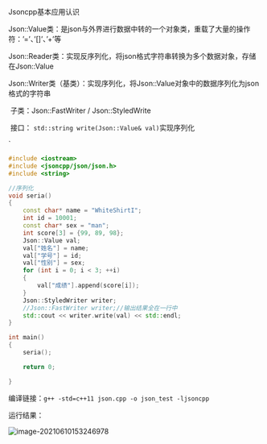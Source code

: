 Jsoncpp基本应用认识

​	Json::Value类：是json与外界进行数据中转的一个对象类，重载了大量的操作符：’=’、’[]’、’+’等

​	Json::Reader类：实现反序列化，将json格式字符串转换为多个数据对象，存储在Json::Value

​	Json::Writer类（基类）：实现序列化，将Json::Value对象中的数据序列化为json格式的字符串

​		子类：Json::FastWriter / Json::StyledWrite

​		接口： `std::string write(Json::Value& val)`实现序列化

`

```c++
#include <iostream>
#include <jsoncpp/json/json.h>
#include <string>

//序列化
void seria()
{
	const char* name = "WhiteShirtI";
	int id = 10001;
	const char* sex = "man";
	int score[3] = {99, 89, 98};
    Json::Value val;
    val["姓名"] = name;
    val["学号"] = id;
    val["性别"] = sex;
    for (int i = 0; i < 3; ++i)
    {
        val["成绩"].append(score[i]);
    }
    Json::StyledWriter writer;
    //Json::FastWriter writer;//输出结果全在一行中
    std::cout << writer.write(val) << std::endl;
}

int main()
{
	seria();

	return 0;

}
```
编译链接：`g++ -std=c++11 json.cpp -o json_test -ljsoncpp`

运行结果：

![image-20210610153246978](C:\Users\45431\AppData\Roaming\Typora\typora-user-images\image-20210610153246978.png)